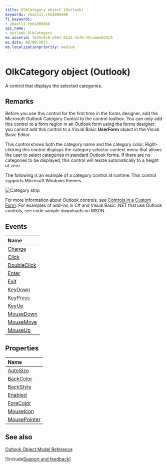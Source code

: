 ```yaml
---
title: OlkCategory object (Outlook)
keywords: vbaol11.chm1000460
f1_keywords:
- vbaol11.chm1000460
api_name:
- Outlook.OlkCategory
ms.assetid: f635c0c8-e562-02a2-2a76-25caaee623c0
ms.date: 06/08/2017
ms.localizationpriority: medium
---
```



# OlkCategory object (Outlook)

A control that displays the selected categories. 


## Remarks

Before you use this control for the first time in the forms designer, add the Microsoft Outlook Category Control to the control toolbox. You can only add this control to a form region in an Outlook form using the forms designer; you cannot add this control to a Visual Basic **UserForm** object in the Visual Basic Editor.

This control shows both the category name and the category color. Right-clicking this control displays the category selector context menu that allows the user to select categories in standard Outlook forms. If there are no categories to be displayed, this control will resize automatically to a height of zero.

The following is an example of a category control at runtime. This control supports Microsoft Windows themes.


![Category strip](../images/olCategoryStrip_ZA10120276.gif)



For more information about Outlook controls, see [Controls in a Custom Form](../outlook/Concepts/Forms/controls-in-a-custom-form.md). For examples of add-ins in C# and Visual Basic .NET that use Outlook controls, see code sample downloads on MSDN. 


## Events



|Name|
|:-----|
|[Change](Outlook.OlkCategory.Change.md)|
|[Click](Outlook.OlkCategory.Click.md)|
|[DoubleClick](Outlook.OlkCategory.DoubleClick.md)|
|[Enter](Outlook.OlkCategory.Enter.md)|
|[Exit](Outlook.OlkCategory.Exit.md)|
|[KeyDown](Outlook.OlkCategory.KeyDown.md)|
|[KeyPress](Outlook.OlkCategory.KeyPress.md)|
|[KeyUp](Outlook.OlkCategory.KeyUp.md)|
|[MouseDown](Outlook.OlkCategory.MouseDown.md)|
|[MouseMove](Outlook.OlkCategory.MouseMove.md)|
|[MouseUp](Outlook.OlkCategory.MouseUp.md)|

## Properties



|Name|
|:-----|
|[AutoSize](Outlook.OlkCategory.AutoSize.md)|
|[BackColor](Outlook.OlkCategory.BackColor.md)|
|[BackStyle](Outlook.OlkCategory.BackStyle.md)|
|[Enabled](Outlook.OlkCategory.Enabled.md)|
|[ForeColor](Outlook.OlkCategory.ForeColor.md)|
|[MouseIcon](Outlook.OlkCategory.MouseIcon.md)|
|[MousePointer](Outlook.OlkCategory.MousePointer.md)|

## See also


[Outlook Object Model Reference](overview/Outlook/object-model.md)

[!include[Support and feedback](~/includes/feedback-boilerplate.md)]